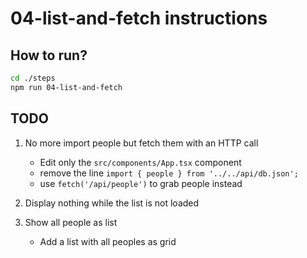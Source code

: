 # 04-list-and-fetch instructions

## How to run?

```Bash
cd ./steps
npm run 04-list-and-fetch
```

## TODO

1. No more import people but fetch them with an HTTP call

   - Edit only the `src/components/App.tsx` component
   - remove the line `import { people } from '../../api/db.json';`
   - use `fetch('/api/people')` to grab people instead

2. Display nothing while the list is not loaded

3. Show all people as list

   - Add a list with all peoples as grid

